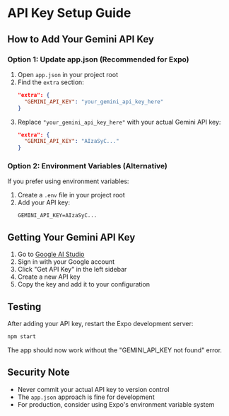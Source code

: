# API Key Setup Guide

## How to Add Your Gemini API Key

### Option 1: Update app.json (Recommended for Expo)

1. Open `app.json` in your project root
2. Find the `extra` section:
   ```json
   "extra": {
     "GEMINI_API_KEY": "your_gemini_api_key_here"
   }
   ```
3. Replace `"your_gemini_api_key_here"` with your actual Gemini API key:
   ```json
   "extra": {
     "GEMINI_API_KEY": "AIzaSyC..."
   }
   ```

### Option 2: Environment Variables (Alternative)

If you prefer using environment variables:

1. Create a `.env` file in your project root
2. Add your API key:
   ```
   GEMINI_API_KEY=AIzaSyC...
   ```

## Getting Your Gemini API Key

1. Go to [Google AI Studio](https://aistudio.google.com/)
2. Sign in with your Google account
3. Click "Get API Key" in the left sidebar
4. Create a new API key
5. Copy the key and add it to your configuration

## Testing

After adding your API key, restart the Expo development server:

```bash
npm start
```

The app should now work without the "GEMINI_API_KEY not found" error.

## Security Note

- Never commit your actual API key to version control
- The `app.json` approach is fine for development
- For production, consider using Expo's environment variable system
